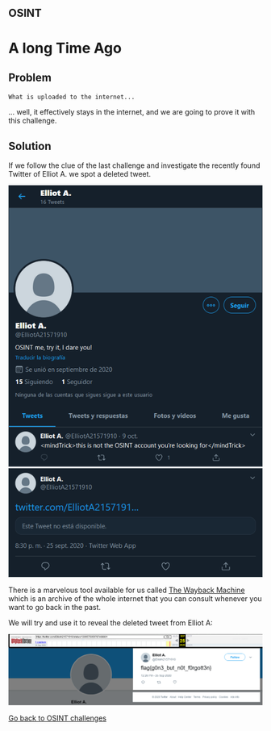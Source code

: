 ## OSINT

# A long Time Ago

## Problem

```
What is uploaded to the internet...
```

... well, it effectively stays in the internet, and we are going to prove it with this challenge.

## Solution

If we follow the clue of the last challenge and investigate the recently found Twitter of Elliot A. we spot a deleted tweet.

![1](../images/a_long_time_ago_1.png)
![2](../images/a_long_time_ago_2.png)

There is a marvelous tool available for us called [The Wayback Machine](https://web.archive.org/) which is an archive of the whole internet that you can consult whenever you want to go back in the past.

We will try and use it to reveal the deleted tweet from Elliot A:

![3](../images/a_long_time_ago_3.png)


[Go back to OSINT challenges](./)
